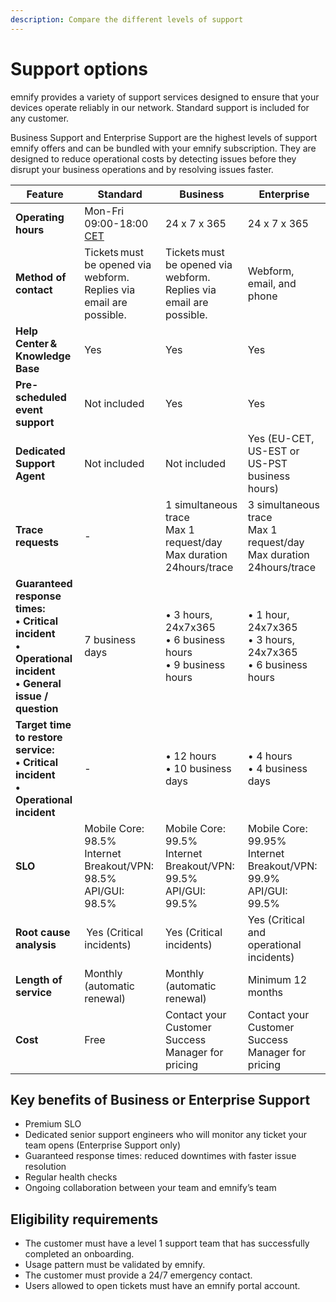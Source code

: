 ```yaml
---
description: Compare the different levels of support
---
```


# Support options

emnify provides a variety of support services designed to ensure that your devices operate reliably in our network.
Standard support is included for any customer.

Business Support and Enterprise Support are the highest levels of support emnify offers and can be bundled with your emnify subscription.
They are designed to reduce operational costs by detecting issues before they disrupt your business operations and by resolving issues faster.

| Feature | Standard | Business | Enterprise |
| ------- | -------- | -------- | ---------- |
| **Operating hours** | Mon-Fri 09:00-18:00 [CET](https://www.timeanddate.com/time/zones/cet) | 24 x 7 x 365 | 24 x 7 x 365 | 
| **Method of contact** | Tickets must be opened via webform.<br />Replies via email are possible. | Tickets must be opened via webform.<br />Replies via email are possible. | Webform, email, and phone |
| **Help Center & Knowledge Base** | Yes | Yes | Yes |
| **Pre-scheduled event support** | Not included | Yes | Yes |
| **Dedicated Support Agent** | Not included | Not included | Yes (EU-CET, US-EST or US-PST business hours) |
| **Trace requests** | - | 1 simultaneous trace<br />Max 1 request/day<br />Max duration 24hours/trace | 3 simultaneous trace<br />Max 1 request/day<br />Max duration 24hours/trace | 
| **Guaranteed response times:<br />• Critical incident<br />• Operational incident<br />• General issue / question** | 7 business days | • 3 hours, 24x7x365<br />• 6 business hours<br />• 9 business hours | • 1 hour, 24x7x365<br />• 3 hours, 24x7x365<br />• 6 business hours  |
| **Target time to restore service: <br />• Critical incident <br />• Operational incident** | - | • 12 hours<br />• 10 business days | • 4 hours<br />• 4 business days |
| **SLO** | Mobile Core: 98.5%<br />Internet Breakout/VPN: 98.5%<br />API/GUI: 98.5% | Mobile Core: 99.5%<br />Internet Breakout/VPN: 99.5%<br />API/GUI: 99.5% | Mobile Core: 99.95%<br />Internet Breakout/VPN: 99.9%<br />API/GUI: 99.5% |
| **Root cause analysis** | Yes (Critical incidents) | Yes (Critical incidents) | Yes (Critical and operational incidents) |
| **Length of service** | Monthly (automatic renewal) | Monthly (automatic renewal) | Minimum 12 months |
| **Cost** | Free | Contact your Customer Success Manager for pricing | Contact your Customer Success Manager for pricing |

## Key benefits of Business or Enterprise Support

- Premium SLO
- Dedicated senior support engineers who will monitor any ticket your team opens (Enterprise Support only)
- Guaranteed response times: reduced downtimes with faster issue resolution
- Regular health checks
- Ongoing collaboration between your team and emnify’s team

## Eligibility requirements

- The customer must have a level 1 support team that has successfully completed an onboarding.
- Usage pattern must be validated by emnify.
- The customer must provide a 24/7 emergency contact.
- Users allowed to open tickets must have an emnify portal account.
